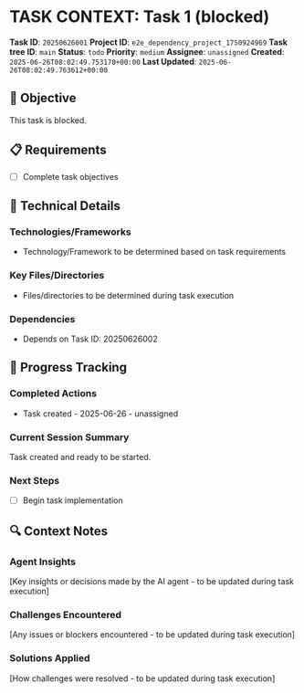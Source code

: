# TASK CONTEXT: Task 1 (blocked)

**Task ID**: `20250626001`
**Project ID**: `e2e_dependency_project_1750924969`
**Task tree ID**: `main`
**Status**: `todo`
**Priority**: `medium`
**Assignee**: `unassigned`
**Created**: `2025-06-26T08:02:49.753170+00:00`
**Last Updated**: `2025-06-26T08:02:49.763612+00:00`

## 🎯 Objective
This task is blocked.

## 📋 Requirements
- [ ] Complete task objectives

## 🔧 Technical Details
### Technologies/Frameworks
- Technology/Framework to be determined based on task requirements

### Key Files/Directories
- Files/directories to be determined during task execution

### Dependencies
- Depends on Task ID: 20250626002

## 🚀 Progress Tracking
### Completed Actions
- Task created - 2025-06-26 - unassigned

### Current Session Summary
Task created and ready to be started.

### Next Steps
- [ ] Begin task implementation

## 🔍 Context Notes
### Agent Insights
[Key insights or decisions made by the AI agent - to be updated during task execution]

### Challenges Encountered
[Any issues or blockers encountered - to be updated during task execution]

### Solutions Applied
[How challenges were resolved - to be updated during task execution]
